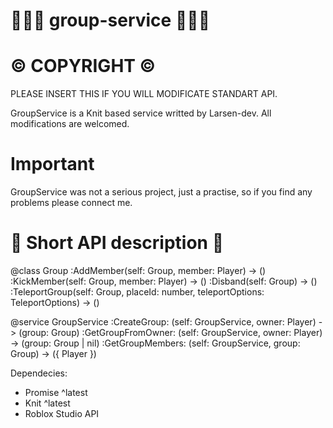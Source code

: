 # 🧑‍🤝‍🧑 group-service 🧑‍🤝‍🧑

# ©️ COPYRIGHT ©️
PLEASE INSERT THIS IF YOU WILL MODIFICATE STANDART API.

GroupService is a Knit based service writted by Larsen-dev.
All modifications are welcomed.

# Important
GroupService was not a serious project, just a practise, so if you find any problems please connect me.

# 📌 Short API description 📌
@class Group
  :AddMember(self: Group, member: Player) -> ()
  :KickMember(self: Group, member: Player) -> ()
  :Disband(self: Group) -> ()
  :TeleportGroup(self: Group, placeId: number, teleportOptions: TeleportOptions) -> ()

@service GroupService
  :CreateGroup: (self: GroupService, owner: Player) -> (group: Group)
  :GetGroupFromOwner: (self: GroupService, owner: Player) -> (group: Group | nil)
  :GetGroupMembers: (self: GroupService, group: Group) -> ({  Player  })

Dependecies:
  - Promise ^latest
  - Knit ^latest
  - Roblox Studio API
